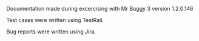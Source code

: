 Documentation made during excercising with Mr Buggy 3 version 1.2.0.146 

Test cases were written using TestRail.

Bug reports were written using Jira.

